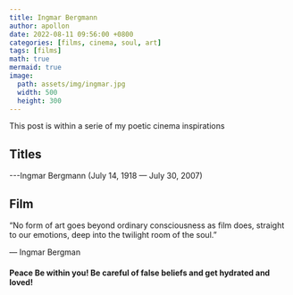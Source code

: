 ```yaml
---
title: Ingmar Bergmann
author: apollon
date: 2022-08-11 09:56:00 +0800
categories: [films, cinema, soul, art]
tags: [films]
math: true
mermaid: true
image:
  path: assets/img/ingmar.jpg
  width: 500
  height: 300
---
```


This post is within a serie of my poetic cinema inspirations
## Titles
---Ingmar Bergmann (July 14, 1918 — July 30, 2007)



## Film
“No form of art goes beyond ordinary consciousness as film does, straight to our emotions, deep into the twilight room of the soul.”

— Ingmar Bergman


#### Peace Be within you! Be careful of false beliefs and get hydrated and loved!